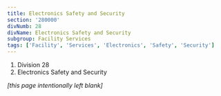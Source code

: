 ```yaml
---
title: Electronics Safety and Security
section: '280000'
divNumb: 28
divName: Electronics Safety and Security
subgroup: Facility Services
tags: ['Facility', 'Services', 'Electronics', 'Safety', 'Security']
---
```


   1. Division 28
   1. Electronics Safety and Security

*[this page intentionally left blank]*

